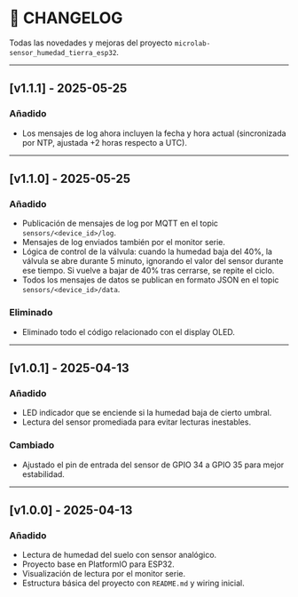 # 📜 CHANGELOG

Todas las novedades y mejoras del proyecto `microlab-sensor_humedad_tierra_esp32`.

---

## [v1.1.1] - 2025-05-25

### Añadido

- Los mensajes de log ahora incluyen la fecha y hora actual (sincronizada por NTP, ajustada +2 horas respecto a UTC).

---

## [v1.1.0] - 2025-05-25

### Añadido

- Publicación de mensajes de log por MQTT en el topic `sensors/<device_id>/log`.
- Mensajes de log enviados también por el monitor serie.
- Lógica de control de la válvula: cuando la humedad baja del 40%, la válvula se abre durante 5 minuto, ignorando el valor del sensor durante ese tiempo. Si vuelve a bajar de 40% tras cerrarse, se repite el ciclo.
- Todos los mensajes de datos se publican en formato JSON en el topic `sensors/<device_id>/data`.

### Eliminado

- Eliminado todo el código relacionado con el display OLED.

---

## [v1.0.1] - 2025-04-13

### Añadido

- LED indicador que se enciende si la humedad baja de cierto umbral.
- Lectura del sensor promediada para evitar lecturas inestables.

### Cambiado

- Ajustado el pin de entrada del sensor de GPIO 34 a GPIO 35 para mejor estabilidad.

---

## [v1.0.0] - 2025-04-13

### Añadido

- Lectura de humedad del suelo con sensor analógico.
- Proyecto base en PlatformIO para ESP32.
- Visualización de lectura por el monitor serie.
- Estructura básica del proyecto con `README.md` y wiring inicial.
